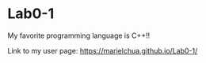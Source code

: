 # Lab0-1
My favorite programming language is C++!!

Link to my user page:
https://marielchua.github.io/Lab0-1/
